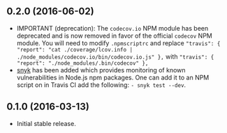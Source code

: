 ## 0.2.0 (2016-06-02)
- IMPORTANT (deprecation): The `codecov.io` NPM module has been deprecated and is now removed in favor of the official `codecov` NPM module. You will need to modify `.npmscriptrc` and replace `"travis": { "report": "cat ./coverage/lcov.info | ./node_modules/codecov.io/bin/codecov.io.js" },` with `"travis": { "report": "./node_modules/.bin/codecov" },`
- [snyk](https://www.npmjs.com/package/snyk) has been added which provides monitoring of known vulnerabilities in Node.js npm packages. One can add it to an NPM script on in Travis CI add the following: `- snyk test --dev`. 

## 0.1.0 (2016-03-13)
- Initial stable release.
